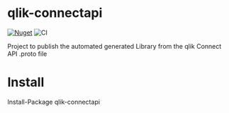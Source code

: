 # qlik-connectapi
[![Nuget](https://img.shields.io/nuget/v/qlik-connectapi.svg)](https://www.nuget.org/packages/qlik-connectapi)
![CI](https://github.com/q-masters/qlik-connectapi/workflows/CI/badge.svg)

Project to publish the automated generated Library from the qlik Connect API .proto file

# Install 

Install-Package qlik-connectapi
